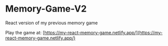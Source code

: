 # Memory-Game-V2
React version of my previous memory game

Play the game at: [https://my-react-memory-game.netlify.app/](https://my-react-memory-game.netlify.app/)

